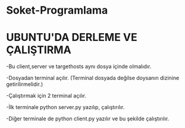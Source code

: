 # Soket-Programlama
# UBUNTU'DA DERLEME VE ÇALIŞTIRMA
 
-Bu client,server ve targethosts aynı dosya içinde olmalıdır.

-Dosyadan terminal açılır. (Terminal dosyada değilse doysanın dizinine getirilirmelidir.)

-Çalıştırmak için 2 terminal açılır.

-İlk terminale python server.py yazılıp, çalıştırılır.

-Diğer terminale de python client.py yazılır ve bu şekilde
çalıştırılır.
